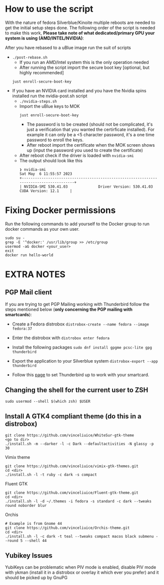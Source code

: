 # How to use the script
With the nature of fedora Silverblue/Kinoite multiple reboots are needed to get the initial setup steps done. The following order of the script is needed to make this work, **Please take note of what dedicated/primary GPU your system is using (AMD/INTEL/NVIDIA)**:

After you have rebased to a uBlue image run the suit of scripts

- `./post-rebase.sh`
    - If you run an AMD/Intel system this is the only operation needed
    - After running the script import the secure boot key [optional, but highly recommended]
    ```
    just enroll-secure-boot-key
    ```
- If you have an NVIDIA card installed and you have the Nvidia spins installed run the nvidia-post.sh script
    - `./nvidia-steps.sh`
    - Import the uBlue keys to MOK 
        ```
        just enroll-secure-boot-key
        ``` 
        - The password is to be created (should not be complicated, it's just a verification that you wanted the certirficate installed). For example it can only be a <5 character password, it's a one time password to enroll the keys.
        - After reboot import the certificate when the MOK screen shows up (input the password you used to create the certificate)
    - After reboot check if the driver is loaded with `nvidia-smi`
    - The output should look like this
        ```
        ❯ nvidia-smi
        Sat May  6 11:55:57 2023       
        +---------------------------------------------------------------------------------------+
        | NVIDIA-SMI 530.41.03              Driver Version: 530.41.03    CUDA Version: 12.1     |
        ```

# Fixing Docker permissions
Run the following commands to add yourself to the Docker group to run docker commands as your own user.
```
sudo su -
grep -E '^docker:' /usr/lib/group >> /etc/group
usermod -aG docker <your_user>
exit
docker run hello-world
```
# EXTRA NOTES

## PGP Mail client
If you are trying to get PGP Mailing working with Thunderbird follow the steps mentioned below (**only concerning the PGP mailing with smartcards**): 

- Create a Fedora distrobox `distrobox-create --name fedora --image fedora:37`

- Enter the distrobox with `distrobox enter fedora` 

- Install the following packages `sudo dnf install gpgme pcsc-lite gpg thunderbird`

- Export the application to your Silverblue system `distrobox-export --app thunderbird`

- Follow this [page](https://anweshadas.in/how-to-use-yubikey-or-any-gpg-smartcard-in-thunderbird-78/#:~:text=Configure%20the%20secret%20key%20usage%20form%20Yubikey&text=Type%20your%20Secret%20Key%20ID,your%20hardware%20token%20in%20Thunderbird.) to set Thunderbird up to work with your smartcard.


## Changing the shell for the current user to ZSH
`sudo usermod --shell $(which zsh) $USER`

## Install A GTK4 compliant theme (do this in a distrobox)
```
git clone https://github.com/vinceliuice/WhiteSur-gtk-theme
<go to dir>
./install.sh -m --darker -l -c Dark --defaultactivities -N glassy -p 30
```

Vimix theme
```
git clone https://github.com/vinceliuice/vimix-gtk-themes.git
cd <dir>
./install.sh -l -t ruby -c dark -s compact
```

Fluent GTK
```
git clone https://github.com/vinceliuice/Fluent-gtk-theme.git
cd <dir>
./install.sh -l -d ~/.themes -i fedora -s standard -c dark --tweaks round noborder blur
```

Orchis
```
# Example is from Gnome 44
git clone https://github.com/vinceliuice/Orchis-theme.git
cd <dir>
./install.sh -l -c dark -t teal --tweaks compact macos black submenu --round 5 --shell 44
```

## Yubikey Issues
YubiKeys can be problematic when PIV mode is enabled, disable PIV mode with ykman (install it in a distrobox or overlay it which ever you prefer) and it should be picked up by GnuPG
